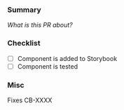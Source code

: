 ### Summary
_What is this PR about?_

### Checklist
- [ ] Component is added to Storybook
- [ ] Component is tested

### Misc
Fixes CB-XXXX
